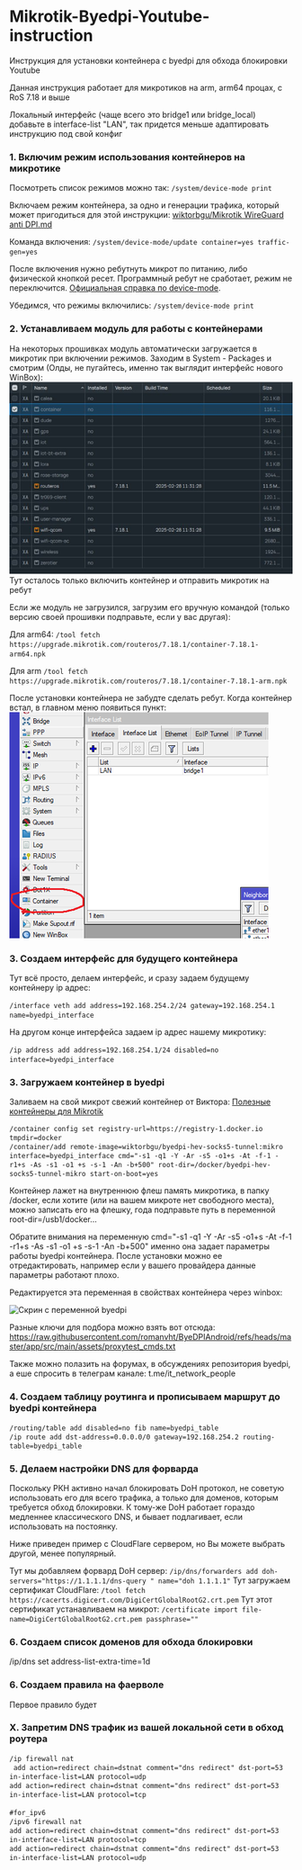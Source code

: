 # Mikrotik-Byedpi-Youtube-instruction
Инструкция для установки контейнера с byedpi для обхода блокировки Youtube

Данная инструкция работает для микротиков на arm, arm64 процах, с RoS 7.18 и выше

Локальный интерфейс (чаще всего это bridge1 или bridge_local) добавьте в interface-list "LAN", так придется меньше адаптировать инструкцию под свой конфиг

### 1. Включим режим использования контейнеров на микротике
Посмотреть список режимов можно так: ``` /system/device-mode print ```

Включаем режим контейнера, за одно и генерации трафика, который может пригодиться для этой инструкции: [wiktorbgu/Mikrotik WireGuard anti DPI.md](https://gist.github.com/wiktorbgu/1f2dfe99837d8f2803483be95814d2e5)

Команда включения: ``` /system/device-mode/update container=yes traffic-gen=yes ```

После включения нужно ребутнуть микрот по питанию, либо физической кнопкой ресет. Программный ребут не сработает, режим не переключится. 
[Официальная справка по device-mode](https://help.mikrotik.com/docs/display/ROS/Device-mode).

Убедимся, что режимы включились: ``` /system/device-mode print ```

### 2. Устанавливаем модуль для работы с контейнерами
На некоторых прошивках модуль автоматически загружается в микротик при включении режимов.
Заходим в System - Packages и смотрим (Олды, не пугайтесь, именно так выглядит интерфейс нового WinBox): ![Скрин с установленными пакетами](screen1.jpg)
Тут осталось только включить контейнер и отправить микротик на ребут

Если же модуль не загрузился, загрузим его вручную командой (только версию своей прошивки подправьте, если у вас другая): 

Для arm64: ```/tool fetch https://upgrade.mikrotik.com/routeros/7.18.1/container-7.18.1-arm64.npk ```

Для arm ``` /tool fetch https://upgrade.mikrotik.com/routeros/7.18.1/container-7.18.1-arm.npk ```

После установки контейнера не забудте сделать ребут. Когда контейнер встал, в главном меню появиться пункт: ![Скрин с контейнером ](screen2.png)

### 3. Создаем интерфейс для будущего контейнера
Тут всё просто, делаем интерфейс, и сразу задаем будущему контейнеру ip адрес: 

``` /interface veth add address=192.168.254.2/24 gateway=192.168.254.1 name=byedpi_interface ```

На другом конце интерфейса задаем ip адрес нашему микротику: 

``` /ip address add address=192.168.254.1/24 disabled=no interface=byedpi_interface ```

### 3. Загружаем контейнер в byedpi
Заливаем на свой микрот свежий контейнер от Виктора: [Полезные контейнеры для Mikrotik](https://teletype.in/@wiktorbgu/containers-mikrotik)

```
/container config set registry-url=https://registry-1.docker.io tmpdir=docker
/container/add remote-image=wiktorbgu/byedpi-hev-socks5-tunnel:mikro interface=byedpi_interface cmd="-s1 -q1 -Y -Ar -s5 -o1+s -At -f-1 -r1+s -As -s1 -o1 +s -s-1 -An -b+500" root-dir=/docker/byedpi-hev-socks5-tunnel-mikro start-on-boot=yes
```
Контейнер лажет на внутреннюю флеш память микротика, в папку /docker, если хотите (или на вашем микроте нет свободного места), можно записать его на флешку, года подправьте путь в переменной root-dir=/usb1/docker...

Обратите внимания на переменную cmd="-s1 -q1 -Y -Ar -s5 -o1+s -At -f-1 -r1+s -As -s1 -o1 +s -s-1 -An -b+500" именно она задает параметры работы byedpi контейнера. После установки можно ее отредактировать, например если у вашего провайдера данные параметры работают плохо.

Редактируется эта переменная в свойствах контейнера через winbox: 

![Скрин с переменной byedpi ](screen3.png)

Разные ключи для подбора можно взять вот отсюда: https://raw.githubusercontent.com/romanvht/ByeDPIAndroid/refs/heads/master/app/src/main/assets/proxytest_cmds.txt

Также можно полазить на форумах, в обсуждениях репозитория byedpi, а еше спросить в телеграм канале: t.me/it_network_people

### 4. Создаем таблицу роутинга и прописываем маршрут до byedpi контейнера

```
/routing/table add disabled=no fib name=byedpi_table
/ip route add dst-address=0.0.0.0/0 gateway=192.168.254.2 routing-table=byedpi_table
```

### 5. Делаем настройки DNS для форварда
Поскольку РКН активно начал блокировать DoH протокол, не советую использовать его для всего трафика, а только для доменов, которым требуется обход блокировки. К тому-же DoH работает гораздо медленнее классического DNS, и бывает подлагивает, если использовать на постоянку.

Ниже приведен пример с CloudFlare сервером, но Вы можете выбрать другой, менее популярный.

Тут мы добавляем форвард DoH сервер: ``` /ip/dns/forwarders add doh-servers="https://1.1.1.1/dns-query " name="doh 1.1.1.1" ```
Тут загружаем сертификат CloudFlare: ``` /tool fetch https://cacerts.digicert.com/DigiCertGlobalRootG2.crt.pem ```
Тут этот сертификат устанавливаем на микрот: ``` /certificate import file-name=DigiCertGlobalRootG2.crt.pem passphrase="" ```

### 6. Создаем список доменов для обхода блокировки

/ip/dns set address-list-extra-time=1d

### 6. Создаем правила на фаерволе
Первое правило будет 



### X. Запретим DNS трафик из вашей локальной сети в обход роутера
```
/ip firewall nat
 add action=redirect chain=dstnat comment="dns redirect" dst-port=53 in-interface-list=LAN protocol=udp
add action=redirect chain=dstnat comment="dns redirect" dst-port=53 in-interface-list=LAN protocol=tcp

#for_ipv6
/ipv6 firewall nat
add action=redirect chain=dstnat comment="dns redirect" dst-port=53 in-interface-list=LAN protocol=tcp
add action=redirect chain=dstnat comment="dns redirect" dst-port=53 in-interface-list=LAN protocol=udp
```

